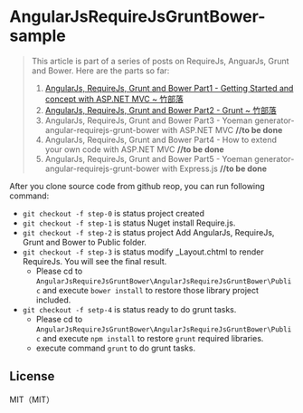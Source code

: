 ﻿AngularJsRequireJsGruntBower-sample
===================================

> This article is part of a series of posts on RequireJs, AnguarJs, Grunt and Bower. Here are the parts so far:
>
> 1.  [AngularJs, RequireJs, Grunt and Bower Part1 - Getting Started and concept with ASP.NET MVC ~ 竹部落](http://bamboobig.blogspot.tw/2014/06/angularjs-requirejs-grunt-and-bower.html)
> 2.  [AngularJs, RequireJs, Grunt and Bower Part2 - Grunt ~ 竹部落](http://bamboobig.blogspot.tw/2014/07/angularjs-requirejs-grunt-and-bower.html)
> 3.  AngularJs, RequireJs, Grunt and Bower Part3 - Yoeman generator-angular-requirejs-grunt-bower with ASP.NET MVC **//to be done**
> 4.  AngularJs, RequireJs, Grunt and Bower Part4 - How to extend your own code with ASP.NET MVC **//to be done**
> 5.  AngularJs, RequireJs, Grunt and Bower Part5 - Yoeman generator-angular-requirejs-grunt-bower with Express.js **//to be done**

After you clone source code from github reop, you can run following command:

* `git checkout -f step-0` is status project created
* `git checkout -f step-1` is status Nuget install Require.js.
* `git checkout -f step-2` is status project Add AngularJs, RequireJs, Grunt and Bower to Public folder.
* `git checkout -f step-3` is status modify _Layout.chtml to render RequireJs. You will see the final result.
    * Please cd to `AngularJsRequireJsGruntBower\AngularJsRequireJsGruntBower\Public` and execute `bower install` to restore those library project included.
* `git checkout -f setp-4` is status ready to do grunt tasks.
    * Please cd to `AngularJsRequireJsGruntBower\AngularJsRequireJsGruntBower\Public` and execute `npm install` to restore `grunt` required libraries. 
    * execute command `grunt` to do grunt tasks.

## License
MIT（MIT）